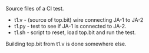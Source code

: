 Source files of a CI test.

* t1.v - (source of top.bit) wire connecting JA-1 to JA-2
* t1.py - test to see if JA-1 is connected to JA-2.
* t1.sh - script to reset, load top.bit and run the test.

Building top.bit from t1.v is done somewhere else.
